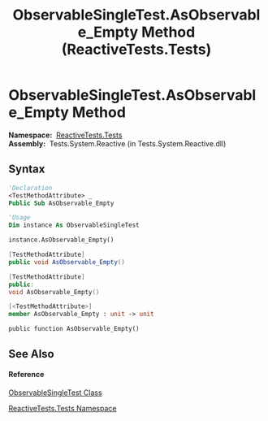 ﻿---
title: ObservableSingleTest.AsObservable_Empty Method  (ReactiveTests.Tests)
TOCTitle: AsObservable_Empty Method
ms:assetid: M:ReactiveTests.Tests.ObservableSingleTest.AsObservable_Empty
ms:mtpsurl: https://msdn.microsoft.com/en-us/library/reactivetests.tests.observablesingletest.asobservable_empty(v=VS.103)
ms:contentKeyID: 36619205
ms.date: 06/28/2011
mtps_version: v=VS.103
f1_keywords:
- ReactiveTests.Tests.ObservableSingleTest.AsObservable_Empty
dev_langs:
- CSharp
- JScript
- VB
- FSharp
- c++
---

# ObservableSingleTest.AsObservable\_Empty Method

**Namespace:**  [ReactiveTests.Tests](hh289046\(v=vs.103\).md)  
**Assembly:**  Tests.System.Reactive (in Tests.System.Reactive.dll)

## Syntax

``` vb
'Declaration
<TestMethodAttribute> _
Public Sub AsObservable_Empty
```

``` vb
'Usage
Dim instance As ObservableSingleTest

instance.AsObservable_Empty()
```

``` csharp
[TestMethodAttribute]
public void AsObservable_Empty()
```

``` c++
[TestMethodAttribute]
public:
void AsObservable_Empty()
```

``` fsharp
[<TestMethodAttribute>]
member AsObservable_Empty : unit -> unit 
```

``` jscript
public function AsObservable_Empty()
```

## See Also

#### Reference

[ObservableSingleTest Class](hh315143\(v=vs.103\).md)

[ReactiveTests.Tests Namespace](hh289046\(v=vs.103\).md)

